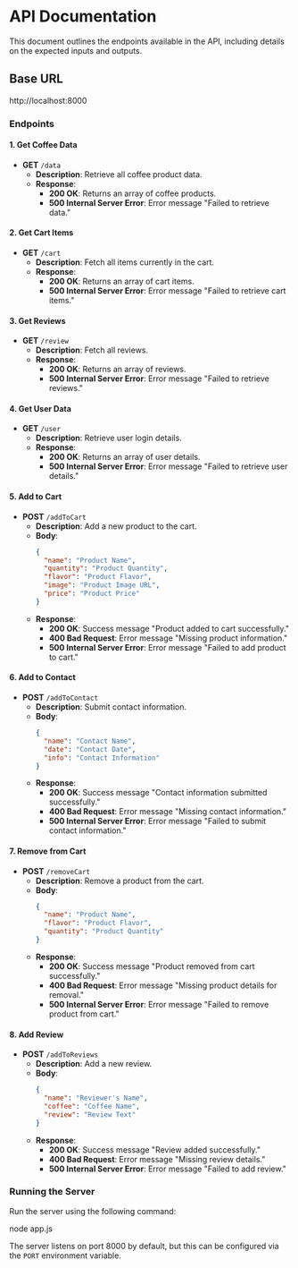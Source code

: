 # API Documentation

This document outlines the endpoints available in the API, including details on the expected inputs and outputs.

## Base URL

http://localhost:8000


### Endpoints

#### 1. Get Coffee Data

- **GET** `/data`
  - **Description**: Retrieve all coffee product data.
  - **Response**:
    - **200 OK**: Returns an array of coffee products.
    - **500 Internal Server Error**: Error message "Failed to retrieve data."

#### 2. Get Cart Items

- **GET** `/cart`
  - **Description**: Fetch all items currently in the cart.
  - **Response**:
    - **200 OK**: Returns an array of cart items.
    - **500 Internal Server Error**: Error message "Failed to retrieve cart items."

#### 3. Get Reviews

- **GET** `/review`
  - **Description**: Fetch all reviews.
  - **Response**:
    - **200 OK**: Returns an array of reviews.
    - **500 Internal Server Error**: Error message "Failed to retrieve reviews."

#### 4. Get User Data

- **GET** `/user`
  - **Description**: Retrieve user login details.
  - **Response**:
    - **200 OK**: Returns an array of user details.
    - **500 Internal Server Error**: Error message "Failed to retrieve user details."

#### 5. Add to Cart

- **POST** `/addToCart`
  - **Description**: Add a new product to the cart.
  - **Body**:
    ```json
    {
      "name": "Product Name",
      "quantity": "Product Quantity",
      "flavor": "Product Flavor",
      "image": "Product Image URL",
      "price": "Product Price"
    }
    ```
  - **Response**:
    - **200 OK**: Success message "Product added to cart successfully."
    - **400 Bad Request**: Error message "Missing product information."
    - **500 Internal Server Error**: Error message "Failed to add product to cart."

#### 6. Add to Contact

- **POST** `/addToContact`
  - **Description**: Submit contact information.
  - **Body**:
    ```json
    {
      "name": "Contact Name",
      "date": "Contact Date",
      "info": "Contact Information"
    }
    ```
  - **Response**:
    - **200 OK**: Success message "Contact information submitted successfully."
    - **400 Bad Request**: Error message "Missing contact information."
    - **500 Internal Server Error**: Error message "Failed to submit contact information."

#### 7. Remove from Cart

- **POST** `/removeCart`
  - **Description**: Remove a product from the cart.
  - **Body**:
    ```json
    {
      "name": "Product Name",
      "flavor": "Product Flavor",
      "quantity": "Product Quantity"
    }
    ```
  - **Response**:
    - **200 OK**: Success message "Product removed from cart successfully."
    - **400 Bad Request**: Error message "Missing product details for removal."
    - **500 Internal Server Error**: Error message "Failed to remove product from cart."

#### 8. Add Review

- **POST** `/addToReviews`
  - **Description**: Add a new review.
  - **Body**:
    ```json
    {
      "name": "Reviewer's Name",
      "coffee": "Coffee Name",
      "review": "Review Text"
    }
    ```
  - **Response**:
    - **200 OK**: Success message "Review added successfully."
    - **400 Bad Request**: Error message "Missing review details."
    - **500 Internal Server Error**: Error message "Failed to add review."

### Running the Server

Run the server using the following command:

node app.js

The server listens on port 8000 by default, but this can be configured via the `PORT` environment variable.

